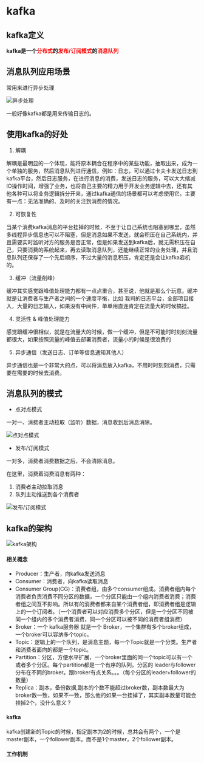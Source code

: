 # kafka
## kafka定义
**kafka是一个<label style="color:red">分布式</label>的<label style="color:red">发布/订阅模式</label>的<label style="color:red">消息队列</label>**

## 消息队列应用场景

常用来进行异步处理

![异步处理](https://tvax3.sinaimg.cn/large/005VwC5mly1gci63t3ckej30op0d7q52.jpg)

一般好像kafka都是用来传输日志的。

## 使用kafka的好处

1. 解耦

解耦是最明显的一个体现，能将原本耦合在程序中的某些功能，抽取出来，成为一个单独的服务，然后消息队列进行通信，例如：日志，可以通过卡夫卡发送日志到kafka平台，然后日志服务，在进行消息的消费，发送日志的服务，可以大大缩减IO操作时间，增强了业务，也将自己主要的精力用于开发业务逻辑中去，还有其他各种可以将业务逻辑拆分开来，通过kafka通信的场景都可以考虑使用它。主要有一点：无法准确的、及时的关注到消费的情况。

2. 可恢复性

当某个消费kafka消息的平台挂掉的时候，不至于让自己系统也阻塞到哪里，虽然多线程异步信息也可以不阻塞，但是消息如果不发送，就会积压在自己系统内，并且需要实时监听对方的服务是否正常，但是如果发送到kafka后，就无需积压在自己，只要消费的系统起来，再去读取消息队列，还能继续正常的业务处理，并且消息队列还保存了一个先后顺序，不过大量的消息积压，肯定还是会让kafka宕机的。

3. 缓冲（流量削峰）

缓冲其实感觉跟峰值处理能力都有一点点重合，甚至说，他就是那么个玩意。缓冲就是让消费者与生产者之间的一个速度平衡，比如 我司的日志平台，全部项目接入，大量的日志输入，如果没有中间件，单单用直连肯定在流量大的时候搞挂。

4. 灵活性 & 峰值处理能力

感觉跟缓冲很相似，就是在流量大的时候，做一个缓冲，但是不可能时时刻刻流量都很大，如果按照流量的峰值去部署消费者，流量小的时候是很浪费的

5. 异步通信（发送日志、订单等信息通知其他人）

异步通信也是一个非常大的点，可以将消息放入kafka，不用时时刻刻消费，只需要在需要的时候去消费。


## 消息队列的模式
* 点对点模式

一对一、消费者主动拉取（监听）数据，消息收到后消息消除。

![点对点模式](https://tvax4.sinaimg.cn/large/005VwC5mly1gci7223pzjj30op0aa768.jpg)

* 发布/订阅模式

一对多，消费者消费数据之后，不会清除消息。

在这里，消费着消费消息有两种：
  1. 消费者主动拉取消息
  2. 队列主动推送到各个消费者

![发布/订阅模式](https://tva4.sinaimg.cn/large/005VwC5mly1gci7ctca95j30o109xtaf.jpg)


## kafka的架构

![kafka架构](https://tva3.sinaimg.cn/large/005VwC5mly1gdcevv7fz4j31170hz0w3.jpg)

#### 相关概念
* Producer：生产者，向kafka发送消息
* Consumer：消费者，向kafka读取消息
* Consumer Group(CG)：消费者组，由多个consumer组成。消费者组内每个消费者负责消费不同分区的数据，一个分区只能由一个组内消费者消费；消费者组之间互不影响。所以有的消费者都来自某个消费者组，即消费者组是逻辑上的一个订阅者。（一个消费者可以对应消费多个分区，但是一个分区不同被同一个组内的多个消费者消费，同一个分区可以被不同的消费者组消费）
* Broker：一个 kafka服务器 就是一个 Broker，一个集群有多个broker组成，一个broker可以容纳多个topic。
* Topic：逻辑上的一个队列，是消息主题，每一个Topic就是一个分类。生产者和消费者面向的都是一个topic。
* Partition：分区，方便水平扩展，一个broker里面的同一个topic可以有一个或者多个分区。每个partition都是一个有序的队列。分区的 leader与follower分布在不同的broker。跟broker有点关系。。。（每个分区的leader+follower的数量）
* Replica：副本，备份数据,副本的个数不能超过broker数，副本数最大为broker数一致，如果不一致，那么他的如果一台挂掉了，其实副本数量可能会挂掉2个，没什么意义？


#### kafka
kafka创建新的Topic的时候，指定副本为2的时候，总共会有两个，一个是master副本，一个follower副本。而不是1个master，2个follower副本。


#### 工作机制
